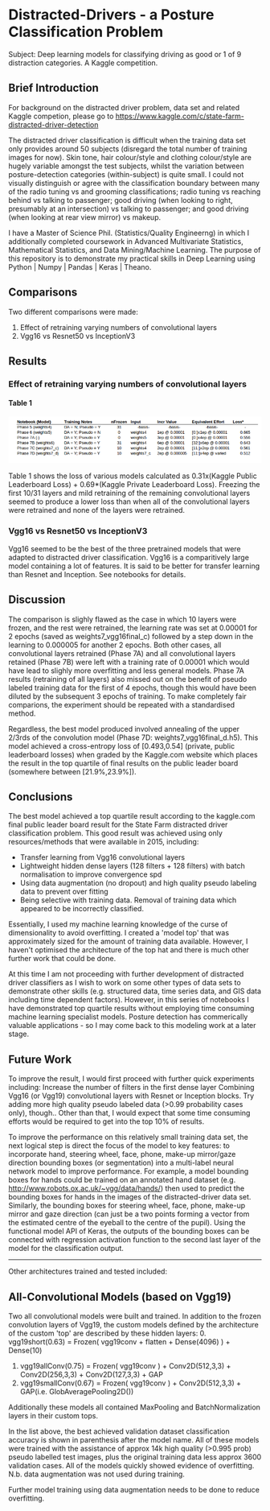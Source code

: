 # Distracted-Drivers - a Posture Classification Problem

Subject: Deep learning models for classifying driving as good or 1 of 9 distraction categories. A Kaggle competition. 

## Brief Introduction

For background on the distracted driver problem, data set and related Kaggle competion, please go to https://www.kaggle.com/c/state-farm-distracted-driver-detection   

The distracted driver classification is difficult when the training data set only provides around 50 subjects (disregard the total number of training images for now). Skin tone, hair colour/style and clothing colour/style are hugely variable amongst the test subjects, whilst the variation between posture-detection categories (within-subject) is quite small. I could not visually distinguish or agree with the classification boundary between many of the radio tuning vs and grooming classifications; radio tuning vs reaching behind vs talking to passenger; good driving (when looking to right, presumably at an intersection) vs talking to passenger; and good driving (when looking at rear view mirror) vs makeup.

I have a Master of Science Phil. (Statistics/Quality Engineerng) in which I additionally completed coursework in Advanced Multivariate Statistics, Mathematical Statistics, and Data Mining/Machine Learning. The purpose of this repository is to demonstrate my practical skills in Deep Learning using Python | Numpy | Pandas | Keras | Theano. 

## Comparisons

Two different comparisons were made:
1. Effect of retraining varying numbers of convolutional layers
2. Vgg16 vs Resnet50 vs InceptionV3

## Results

### Effect of retraining varying numbers of convolutional layers

#### Table 1
![alt text](./table-1.png "Results Table 1")

Table 1 shows the loss of various models calculated as 0.31x(Kaggle Public Leaderboard Loss) + 0.69*(Kaggle Private Leaderboard Loss).  Freezing the first 10/31 layers and mild retraining of the remaining convolutional layers seemed to produce a lower loss than when all of the convolutional layers were retrained and none of the layers were retrained.

### Vgg16 vs Resnet50 vs InceptionV3

Vgg16 seemed to be the best of the three pretrained models that were adapted to distracted driver classification.  Vgg16 is a comparitively large model containing a lot of features.  It is said to be better for transfer learning than Resnet and Inception. See notebooks for details.

## Discussion

The comparison is slighly flawed as the case in which 10 layers were frozen, and the rest were retrained, the learning rate was set at 0.00001 for 2 epochs (saved as weights7_vgg16final_c) followed by a step down in the learning to 0.000005 for another 2 epochs.  Both other cases, all convolutional layers retrained (Phase 7A) and all convolutional layers retained (Phase 7B) were left with a training rate of 0.00001 which would have lead to slighly more overfitting and less general models. Phase 7A results (retraining of all layers) also missed out on the benefit of pseudo labeled training data for the first of 4 epochs, though this would have been diluted by the subsequent 3 epochs of training. To make completely fair comparions, the experiment should be repeated with a standardised method.  

Regardless, the best model produced involved annealing of the upper 2/3rds of the convolution model (Phase 7D: weights7_vgg16final_d.h5). This model achieved a cross-entropy loss of [0.493,0.54] (private, public leaderboard losses) when graded by the Kaggle.com website which places the result in the top quartile of final results on the public leader board (somewhere between [21.9%,23.9%]).

## Conclusions

The best model achieved a top quartile result according to the kaggle.com final public leader board result for the State Farm distracted driver classification problem. This good result was achieved using only resources/methods that were available in 2015, including:
- Transfer learning from Vgg16 convolutional layers
- Lightweight hidden dense layers (128 filters + 128 filters) with batch normalisation to improve convergence spd
- Using data augmentation (no dropout) and high quality pseudo labeling data to prevent over fitting
- Being selective with training data. Removal of training data which appeared to be incorrectly classified.

Essentially, I used my machine learning knowledge of the curse of dimensionality to avoid overfitting. I created a 'model top' that was approximately sized for the amount of training data available. However, I haven't optimised the architecture of the top hat and there is much other further work that could be done.


At this time I am not proceeding with further development of distracted driver classifiers as I wish to work on some other types of data sets to demonstrate other skills (e.g. structured data, time series data, and GIS data including time dependent factors). However, in this series of notebooks I have demonstrated top quartile results without employing time consuming machine learning specialist models.  Posture detection has commerically valuable applications - so I may come back to this modeling work at a later stage.


## Future Work

To improve the result, I would first proceed with further quick experiments including:
Increase the number of filters in the first dense layer
Combining Vgg16 (or Vgg19) convolutional layers with Resnet or Inception blocks.
Try adding more high quality pseudo labeled data (>0.99 probability cases only), though..
Other than that, I would expect that some time consuming efforts would be required to get into the top 10% of results. 

To improve the performance on this relatively small training data set, the next logical step is direct the focus of the model to key features: to incorporate hand, steering wheel, face, phone, make-up mirror/gaze direction bounding boxes (or segmentation) into a multi-label neural network model to improve performance. For example, a model bounding boxes for hands could be trained on an annotated hand dataset (e.g. http://www.robots.ox.ac.uk/~vgg/data/hands/) then used to predict the bounding boxes for hands in the images of the distracted-driver data set.
Similarly, the bounding boxes for steering wheel, face, phone, make-up mirror and gaze direction (can just be a two points forming a vector from the estimated centre of the eyeball to the centre of the pupil). Using the functional model API of Keras, the outputs of the bounding boxes can be connected with regression activation function to the second last layer of the model for the classification output.

_____________________________________________________________________________________________

Other architectures trained and tested included:

## All-Convolutional Models (based on Vgg19)
Two all convolutional models were built and trained.  In addition to the frozen convolution layers of Vgg19, the custom models defined by the architecture of the custom 'top' are described by these hidden layers:
0. vgg19short(0.63) = Frozen( vgg19conv + flatten + Dense(4096) ) + Dense(10)
1. vgg19allConv(0.75) = Frozen( vgg19conv ) + Conv2D(512,3,3) + Conv2D(256,3,3) + Conv2D(127,3,3) + GAP
2. vgg19smallConv(0.67) = Frozen( vgg19conv ) + Conv2D(512,3,3) + GAP(i.e. GlobAveragePooling2D())

Additionally these models all contained MaxPooling and BatchNormalization layers in their custom tops.

In the list above, the best achieved validation dataset classification accuracy is shown in parenthesis after the model name.  All of these models were trained with the assistance of approx 14k high quality (>0.995 prob) pseudo labelled test images, plus the original training data less approx 3600 validation cases.  All of the models quickly showed evidence of overfitting. N.b. data augmentation was not used during training.

Further model training using data augmentation needs to be done to reduce overfitting. 
